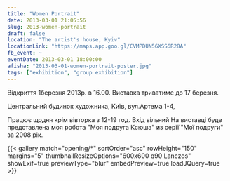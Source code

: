 ```yaml
---
title: "Women Portrait"
date: 2013-03-01 21:05:56
slug: 2013-women-portrait
draft: false
location: "The artist's house, Kyiv"
locationLink: "https://maps.app.goo.gl/CVMPDUN56XSS6R28A"
fb_event: ~
eventDate: 2013-03-01 18:00:00
afisha: "2013-03-01-women-portrait-poster.jpg"
tags: ["exhibition", "group exhibition"]
---
```


Відкриття 1березня 2013р. в 16.00.
Виставка триватиме до 17 березня.
 
Центральний будинок художника, Київ, вул.Артема 1-4,

Працює щодня крім вівторка з 12-19 год.
Вхід вільний
На виставці буде представлена моя робота "Моя подруга Ксюша" из серії "Мої подруги" за 2008 рік.

{{< gallery match="opening/*" sortOrder="asc" rowHeight="150" margins="5" thumbnailResizeOptions="600x600 q90 Lanczos" showExif=true previewType="blur" embedPreview=true loadJQuery=true >}}
